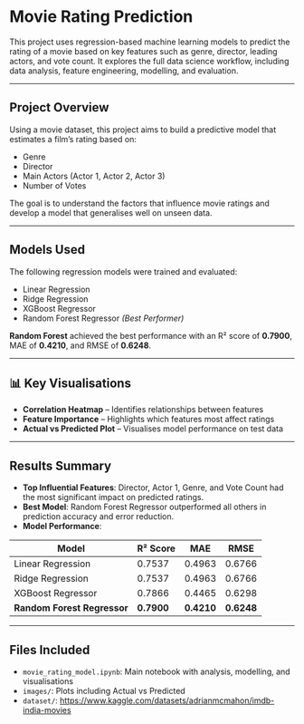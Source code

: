 # Movie Rating Prediction

This project uses regression-based machine learning models to predict the rating of a movie based on key features such as genre, director, leading actors, and vote count. It explores the full data science workflow, including data analysis, feature engineering, modelling, and evaluation.

---

## Project Overview

Using a movie dataset, this project aims to build a predictive model that estimates a film’s rating based on:

- Genre  
- Director  
- Main Actors (Actor 1, Actor 2, Actor 3)  
- Number of Votes  

The goal is to understand the factors that influence movie ratings and develop a model that generalises well on unseen data.

---

## Models Used

The following regression models were trained and evaluated:

- Linear Regression  
- Ridge Regression  
- XGBoost Regressor  
- Random Forest Regressor *(Best Performer)*  

**Random Forest** achieved the best performance with an R² score of **0.7900**, MAE of **0.4210**, and RMSE of **0.6248**.

---

## 📊 Key Visualisations

- **Correlation Heatmap** – Identifies relationships between features  
- **Feature Importance** – Highlights which features most affect ratings  
- **Actual vs Predicted Plot** – Visualises model performance on test data  

---

## Results Summary

- **Top Influential Features**: Director, Actor 1, Genre, and Vote Count had the most significant impact on predicted ratings.
- **Best Model**: Random Forest Regressor outperformed all others in prediction accuracy and error reduction.
- **Model Performance**:

| Model                    | R² Score | MAE   | RMSE  |
|--------------------------|----------|--------|--------|
| Linear Regression        | 0.7537   | 0.4963 | 0.6766 |
| Ridge Regression         | 0.7537   | 0.4963 | 0.6766 |
| XGBoost Regressor        | 0.7866   | 0.4465 | 0.6298 |
| **Random Forest Regressor** | **0.7900**   | **0.4210** | **0.6248** |

---

## Files Included

- `movie_rating_model.ipynb`: Main notebook with analysis, modelling, and visualisations  
- `images/`: Plots including Actual vs Predicted  
- `dataset/`: https://www.kaggle.com/datasets/adrianmcmahon/imdb-india-movies
